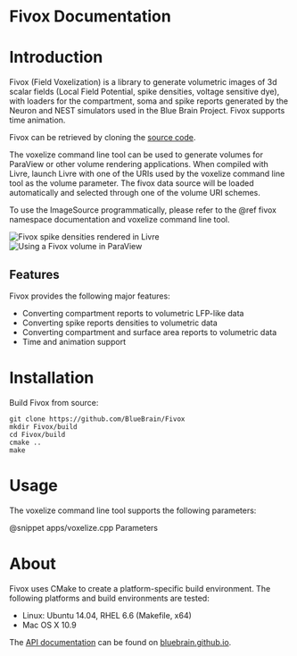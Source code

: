 Fivox Documentation
===================

# Introduction

Fivox (Field Voxelization) is a library to generate volumetric images of
3d scalar fields (Local Field Potential, spike densities, voltage
sensitive dye), with loaders for the compartment, soma and spike reports
generated by the Neuron and NEST simulators used in the Blue Brain
Project. Fivox supports time animation.

Fivox can be retrieved by cloning
the [source code](https://github.com/BlueBrain/Fivox).

The voxelize command line tool can be used to generate volumes for
ParaView or other volume rendering applications. When compiled with
Livre, launch Livre with one of the URIs used by the voxelize command line tool
as the volume parameter. The fivox data source will be loaded
automatically and selected through one of the volume URI schemes.

To use the ImageSource programmatically, please refer to the @ref fivox
namespace documentation and voxelize command line tool.

![](3m_spikes_scaled.jpg "Fivox spike densities rendered in Livre")
![](paraview.jpg "Using a Fivox volume in ParaView")

## Features

Fivox provides the following major features:

* Converting compartment reports to volumetric LFP-like data
* Converting spike reports densities to volumetric data
* Converting compartment and surface area reports to volumetric data
* Time and animation support

# Installation

Build Fivox from source:
~~~
git clone https://github.com/BlueBrain/Fivox
mkdir Fivox/build
cd Fivox/build
cmake ..
make
~~~

# Usage

The voxelize command line tool supports the following parameters:

@snippet apps/voxelize.cpp Parameters

# About

Fivox uses CMake to create a platform-specific build environment. The following
platforms and build environments are tested:

* Linux: Ubuntu 14.04, RHEL 6.6 (Makefile, x64)
* Mac OS X 10.9

The [API documentation](https://bluebrain.github.io/Fivox-0.3/index.html)
can be found on [bluebrain.github.io](https://bluebrain.github.io).
